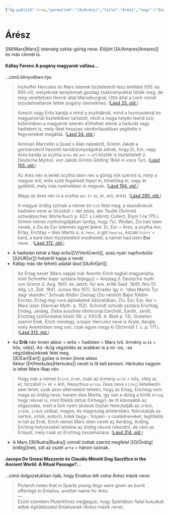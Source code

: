 ```yaml
---
{"dg-publish":true,"permalink":"/A/Árész/","title":"Árész","tags":["Englishtexttranslated"],"created":"2024-01-23T03:59","updated":"2024-10-22T22:24"}
---
```



# Árész

[[M/Mars\|Mars]] istenség szkíta-görög neve. Előjött [[A/Antares\|Antares]] és más címnél is.  

#### Kállay Ferenc A pogány magyarok vallása...

...című könyvében írja:
> Inchoffer Hercules és Mars istenek tiszteletéről tesz említést 935. és 955-ről, melyeknek templomait gazdag zsákmányokkal tölték meg, de meg verettetvén Henrik által Marseburgnál, Ottó által a Lech viznél bizodalmatlanok lettek pogány isteneikhez. ([Lásd 33. old.](zotero://open-pdf/library/items/DFI47XPY?page=33&annotation=6PMH7R4M))
>
> Aresch vagy Erős kardja a mind a scytháknál, mind a hunnusoknál és magyaroknál tiszteletben tartatott, miről a maga helyén leend szó; különösben a magyarok istenén érthettek eleink a hadurát vagy hadistent is, mely őket hosszas vándorlásaikban segitette s fegyvereiket megáldá. ([Lásd 34. old.](zotero://open-pdf/library/items/DFI47XPY?page=34&annotation=XUWCQDY8))  
> 
> Ammian Marcellin a Quad s Alán népekről, Grimm Jakab a germánokról hasonló tanúbizonyságokat adnak, hogy Er, Eor, vagy Ares kardja (a scytha `ares` és `aor` = ur) köztök is tiszteltetett (l. Deutsche Mythol. von Jakob Grimm Götting 1844 in voce Tyr). ([Lásd 155. old.](zotero://open-pdf/library/items/DFI47XPY?page=155&annotation=FU5QI9HG))  
> 
> Az Ares név is keleti scytha isten név a görög irók szerint is, mely a magyar erő, erős szók fogalmait fejezi ki, hihetőleg er, vagy ér gyökből, mely más nyelvekben is megvan. ([Lásd 194. old.](zotero://open-pdf/library/items/DFI47XPY?page=194&annotation=X5N8V4I2))
> 
> Maga az Ares név is a scytha `aor` (= ur, ér, erő, erős). ([Lásd 290. old.](zotero://open-pdf/library/items/DFI47XPY?page=290&annotation=7LHW2PQG))
> 
> A magyar ördög szónak a német `Ehrich` felel meg, a skandinávok hadisten neve ar törzsből = der böse, der Teufel (Schmid schwäbisches Wörterbuch p. 627. s Leibnitz Collect, Etym 1-te 175.). Grimm német mythologiájában tanítja, hogy Tyr, Wodan, Zio had isten nevek, a Zio és Eor istennév egyet jelent. Er, Eor = Ares, a scytha Aor, Ertay, Erchtay = dies Martis a. s. `heor`, a gót `hourus`, északi `hiörr` = kard, a kard isten tiszteletéből eredhetett; a német had isten **Eor** neve... ([Lásd 312. old.](zotero://open-pdf/library/items/DFI47XPY?page=312&annotation=RS2G6FCY))  
- A hadisten tehát a Nap erős/[[V/Verő\|verő]], azaz nyári napfordulós [[U/UR\|úr]]i helyéről kapja a nevét.
- Kállay más ide tehető adatát lásd [[A/Árt\|árt]].

> Az Ertag nevet (Mars napja) már Aventin Erich tagból magyarázta, mint Schneller bajor szótára feljegyzi = Arestag (l. Deutsche myth. von Grimm 2. Aug. 1841. és Jahrb. für wis. kritik Sept. 1845. Nro 51. Allg. Lit. Zeit. 1841. Junius Nro 107). Schrader igy ir: "dies Martis Tyr dagr skandin." Schvab földön Ziestag (Zio névből) Bajor földön Erictac, Ectag régi runa alphabetek kéziratában, Zin, Eor, Ear, Aer = Mars isten (German Myth. p. 152). Schmidt schváb szótára Erichtag, Eridag, Jardag, Zisba ausztriai idioticonja Earchdô, Eardô, Jardô, Erichtag szóformákat közöl (W. J. XXV.B. A. Blatt p. 13). Grotefen szerint Erek, Erich mindegy, a bajor Hercules neve is Aryle, Aergle, mely Aventinben meg van, csak egyre megy ki (Schmidt 1. c. p. 171.). ([Lásd 313. old.](zotero://open-pdf/library/items/DFI47XPY?page=313&annotation=EN86IJAJ))
- Az **Erik** név innen akkor = erős = hadisten = Mars (vö. örmény `arik` = hős, vitéz). Az -ik/ig végződés az arabban is a mi -os, -as végződésünknek felel meg.  
[[E/Earl\|Earl]] gyöke is innen jönne akkor.  
Akkor [[H/Herkules\|Herkules]] nevét is itt kell keresni. Herkules nagyon is lehet Mars-Nap név.

> Hogy már a német `Erich`, `Erek`, csak az örmény `arik` = hős, vitéz ar, er, törzsből (= ér = érő, Hesychius `erros` Zeus neve `εττος`) kételkedni sem lehet, csak azon ellenvetést tehetni, hogy az Ertag, Erichtag nem maga az ördög neve, hanem dies Martis, igy van a dolog a török `Urtag` hegy névvel is, mint fölebb láttuk (Urhegy); de itt könnyebb az eligazodás, mert a türk nyelv járások tisztán felmutatják az `urdük`, `yrdük`, `irduk` szókat, magos, és magosság értelemben, felmutatják az oerton, ortok, ardoch, Irdek hegy-, folyam- s családneveket, legfölebb is hát az Erek, Erich német Mars isten nevét az Aerding, Arding, Erching helyneveket lehetne az ördög névvel rokonitni, de nem az Ertayot, mely csak az Erichtag összehúzása. ([Lásd 314. old.](zotero://open-pdf/library/items/DFI47XPY?page=314&annotation=ENE9YEKR))
- A Mars [[R/Rudra\|Rudra]] címnél írottak szerint megfelel [[O/Ördög\|ördög]]nek, sőt az oszét `arta` = három szónak.

#### Jacopo De Grossi Mazzorin és Claudia Minniti Dog Sacrifice in the Ancient World: A Ritual Passage?...  

...című dolgozatukban írják, hogy Enialius lett volna Árész másik neve:  
> Plutarch notes that in Sparta young dogs were given as burnt offerings to Enialius, another name for Ares.  
> —  
> Ezzel szemben Plutarkhosz megjegyzi, hogy Spártában fiatal kutyákat adtak égőáldozatul Enialiusnak (Árész másik neve).  